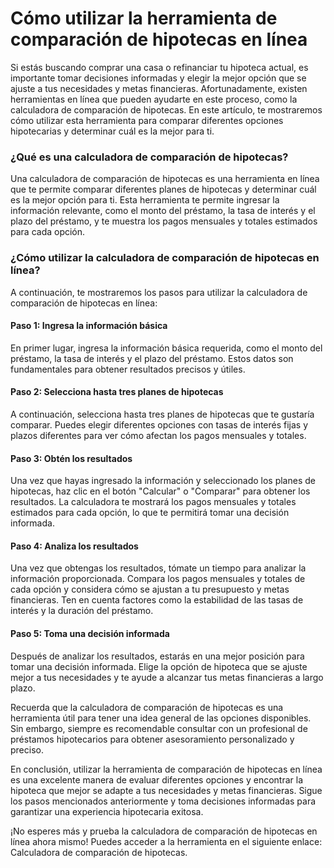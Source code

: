 Cómo utilizar la herramienta de comparación de hipotecas en línea
=================================================================

Si estás buscando comprar una casa o refinanciar tu hipoteca actual, es importante tomar decisiones informadas y elegir la mejor opción que se ajuste a tus necesidades y metas financieras. Afortunadamente, existen herramientas en línea que pueden ayudarte en este proceso, como la calculadora de comparación de hipotecas. En este artículo, te mostraremos cómo utilizar esta herramienta para comparar diferentes opciones hipotecarias y determinar cuál es la mejor para ti.

### ¿Qué es una calculadora de comparación de hipotecas?

Una calculadora de comparación de hipotecas es una herramienta en línea que te permite comparar diferentes planes de hipotecas y determinar cuál es la mejor opción para ti. Esta herramienta te permite ingresar la información relevante, como el monto del préstamo, la tasa de interés y el plazo del préstamo, y te muestra los pagos mensuales y totales estimados para cada opción.

### ¿Cómo utilizar la calculadora de comparación de hipotecas en línea?

A continuación, te mostraremos los pasos para utilizar la calculadora de comparación de hipotecas en línea:

#### Paso 1: Ingresa la información básica

En primer lugar, ingresa la información básica requerida, como el monto del préstamo, la tasa de interés y el plazo del préstamo. Estos datos son fundamentales para obtener resultados precisos y útiles.

#### Paso 2: Selecciona hasta tres planes de hipotecas

A continuación, selecciona hasta tres planes de hipotecas que te gustaría comparar. Puedes elegir diferentes opciones con tasas de interés fijas y plazos diferentes para ver cómo afectan los pagos mensuales y totales.

#### Paso 3: Obtén los resultados

Una vez que hayas ingresado la información y seleccionado los planes de hipotecas, haz clic en el botón "Calcular" o "Comparar" para obtener los resultados. La calculadora te mostrará los pagos mensuales y totales estimados para cada opción, lo que te permitirá tomar una decisión informada.

#### Paso 4: Analiza los resultados

Una vez que obtengas los resultados, tómate un tiempo para analizar la información proporcionada. Compara los pagos mensuales y totales de cada opción y considera cómo se ajustan a tu presupuesto y metas financieras. Ten en cuenta factores como la estabilidad de las tasas de interés y la duración del préstamo.

#### Paso 5: Toma una decisión informada

Después de analizar los resultados, estarás en una mejor posición para tomar una decisión informada. Elige la opción de hipoteca que se ajuste mejor a tus necesidades y te ayude a alcanzar tus metas financieras a largo plazo.

Recuerda que la calculadora de comparación de hipotecas es una herramienta útil para tener una idea general de las opciones disponibles. Sin embargo, siempre es recomendable consultar con un profesional de préstamos hipotecarios para obtener asesoramiento personalizado y preciso.

En conclusión, utilizar la herramienta de comparación de hipotecas en línea es una excelente manera de evaluar diferentes opciones y encontrar la hipoteca que mejor se adapte a tus necesidades y metas financieras. Sigue los pasos mencionados anteriormente y toma decisiones informadas para garantizar una experiencia hipotecaria exitosa.

¡No esperes más y prueba la calculadora de comparación de hipotecas en línea ahora mismo! Puedes acceder a la herramienta en el siguiente enlace: Calculadora de comparación de hipotecas.